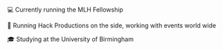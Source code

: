 💻 Currently running the MLH Fellowship 

🎥 Running Hack Productions on the side, working with events world wide

🎓 Studying at the University of Birmingham
